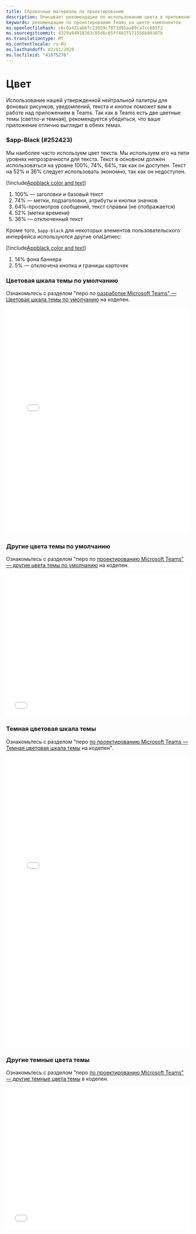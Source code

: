 ```yaml
---
title: Справочные материалы по проектированию
description: Описывает рекомендации по использованию цвета в приложениях
keywords: рекомендации по проектированию Teams на цвете компонентов
ms.openlocfilehash: c6c0a421abbfc23959c7873d95aa89ca7cc685f2
ms.sourcegitcommit: 4329a94918263c85d6c65ff401f571556b80307b
ms.translationtype: MT
ms.contentlocale: ru-RU
ms.lasthandoff: 02/01/2020
ms.locfileid: "41675276"
---
```

# <a name="color"></a>Цвет

Использование нашей утвержденной нейтральной палитры для фоновых рисунков, уведомлений, текста и кнопок поможет вам в работе над приложением в Teams. Так как в Teams есть две цветные темы (светло-и темная), рекомендуется убедиться, что ваше приложение отлично выглядит в обеих темах.

### <a name="app-black-252423"></a>$app-Black (#252423)

Мы наиболее часто используем цвет текста. Мы используем его на пяти уровнях непрозрачности для текста. Текст в основном должен использоваться на уровне 100%, 74%, 64%, так как он доступен. Текст на 52% и 36% следует использовать экономно, так как он недоступен.

[!include[Appblack color and text](~/includes/design/color-image-appblack-text.html)]

1. 100% — заголовки и базовый текст
2. 74% — метки, подзаголовки, атрибуты и кнопки значков
3. 64%-просмотров сообщений, текст справки (не отображается)
4. 52% (метки времени)
5. 36% — отключенный текст

Кроме того, `$app-black` для некоторых элементов пользовательского интерфейса используются другие опаЦитиес:

[!include[Appblack color and text](~/includes/design/color-image-appblack-ui.html)]

1. 14% фона баннера
2. 5% — отключена кнопка и границы карточек

### <a name="default-theme-color-ramp"></a>Цветовая шкала темы по умолчанию

Ознакомьтесь с разделом "перо по [разработке Microsoft Teams" — Цветовая шкала темы по умолчанию](https://codepen.io/msteams/pen/KyPmqL/) на кодепен.

<iframe height='620' scrolling='no' title='Рекомендации по проектированию Microsoft Teams — цветовая шкала темы по умолчанию' src='//codepen.io/msteams/embed/KyPmqL/?height=682&theme-id=31655&default-tab=result&embed-version=2' frameborder='no' allowtransparency='true' allowfullscreen='true' style='width: 100%;'>Ознакомьтесь с разделом "перо по <a href='https://codepen.io/msteams/pen/KyPmqL/'>разработке Microsoft Teams" — Цветовая шкала по умолчанию</a> Microsoft Teams (<a href='https://codepen.io/msteams'>@msteams</a>) на <a href='https://codepen.io'>кодепен</a>.
</iframe>

### <a name="other-default-theme-colors"></a>Другие цвета темы по умолчанию

Ознакомьтесь с разделом "перо по [проектированию Microsoft Teams" — другие цвета темы по умолчанию](https://codepen.io/msteams/pen/zPOdYJ/) на кодепен.

<iframe height='392' scrolling='no' title='Рекомендации по проектированию Microsoft Teams — другие цвета темы по умолчанию' src='//codepen.io/msteams/embed/zPOdYJ/?height=442&theme-id=31655&default-tab=result&embed-version=2' frameborder='no' allowtransparency='true' allowfullscreen='true' style='width: 100%;'>Ознакомьтесь с разделом "перо по <a href='https://codepen.io/msteams/pen/zPOdYJ/'>проектированию Microsoft Teams" — другие цвета темы по умолчанию</a> в Microsoft Teams (<a href='https://codepen.io/msteams'>@msteams</a>) на <a href='https://codepen.io'>кодепен</a>.
</iframe>

### <a name="dark-theme-color-ramp"></a>Темная цветовая шкала темы

Ознакомьтесь с разделом "перо [по проектированию Microsoft Teams — Темная цветовая шкала темы](https://codepen.io/msteams/pen/BmBwjx/) на кодепен".

<iframe height='798' scrolling='no' title='Рекомендации по проектированию Microsoft Teams — Темная цветовая шкала темы' src='//codepen.io/msteams/embed/BmBwjx/?height=846&theme-id=31655&default-tab=result&embed-version=2' frameborder='no' allowtransparency='true' allowfullscreen='true' style='width: 100%;'>Ознакомьтесь с разделом "перо <a href='https://codepen.io/msteams/pen/BmBwjx/'>по проектированию Microsoft Teams — Темная цветовая шкала</a> " Microsoft Teams (<a href='https://codepen.io/msteams'>@msteams</a>) на <a href='https://codepen.io'>кодепен</a>.
</iframe>

### <a name="other-dark-theme-colors"></a>Другие темные цвета темы

Ознакомьтесь с разделом "перо [по проектированию Microsoft Teams" — другие темные цвета темы](https://codepen.io/msteams/pen/zPOEXN/) в кодепен.

<iframe height='390' scrolling='no' title='Рекомендации по проектированию Microsoft Teams — другие темные цвета темы' src='//codepen.io/msteams/embed/zPOEXN/?height=442&theme-id=31655&default-tab=result&embed-version=2' frameborder='no' allowtransparency='true' allowfullscreen='true' style='width: 100%;'>Ознакомьтесь с разделом "перо по <a href='https://codepen.io/msteams/pen/zPOEXN/'>проектированию Microsoft Teams" — другие темные цвета темы</a> Microsoft Teams (<a href='https://codepen.io/msteams'>@msteams</a>) на <a href='https://codepen.io'>кодепен</a>.
</iframe>